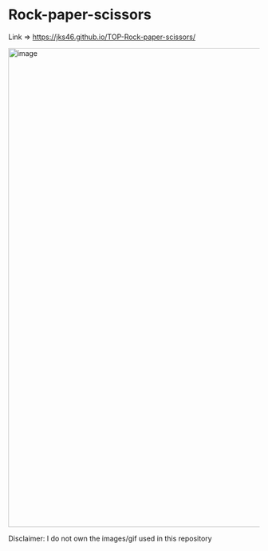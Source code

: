 # Rock-paper-scissors

Link => https://jks46.github.io/TOP-Rock-paper-scissors/

<img width="960" alt="image" src="https://user-images.githubusercontent.com/93701274/202016038-dda18824-0ca1-4aa8-8e5f-e586580ab64a.png">

Disclaimer: I do not own the images/gif used in this repository
